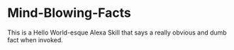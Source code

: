 # Mind-Blowing-Facts
This is a Hello World-esque Alexa Skill that says a really obvious and dumb fact when invoked. 
